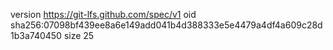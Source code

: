 version https://git-lfs.github.com/spec/v1
oid sha256:07098bf439ee8a6e149add041b4d388333e5e4479a4df4a609c28d1b3a740450
size 25
